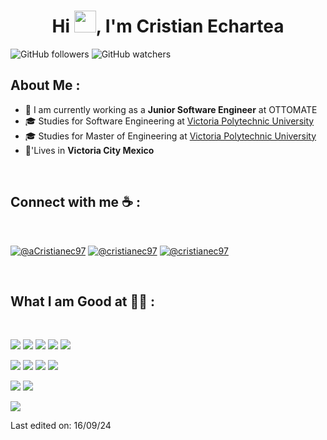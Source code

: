 
<h1 align="center">Hi <img src="https://media.giphy.com/media/hvRJCLFzcasrR4ia7z/giphy.gif" width="35">, I'm Cristian Echartea</h1>

![GitHub followers](https://img.shields.io/github/followers/CristianER9)
![GitHub watchers](https://img.shields.io/github/watchers/CristianER9/CristianER9)



## About Me :

- 🏢 I am currently working as a **Junior Software Engineer** at OTTOMATE
- 🎓 Studies for Software Engineering at [Victoria Polytechnic University](http://www.upvictoria.edu.mx/)
- 🎓 Studies for Master of Engineering at [Victoria Polytechnic University](http://www.upvictoria.edu.mx/)
- 🏡'Lives in **Victoria City Mexico**


<br>

## Connect with me ☕ :

<br>

[![@aCristianec97](https://img.icons8.com/fluency/48/000000/instagram-new.png "@cristianec97")](https://www.instagram.com/cristianec97/) [![@cristianec97](https://img.icons8.com/fluency/48/000000/facebook.png "@cristianec97")](https://www.facebook.com/cristian.echartea.5) [![@cristianec97](https://img.icons8.com/fluency/48/000000/linkedin.png "@cristianec97")](https://mx.linkedin.com/in/cristian-echartea-7aa9001b5?trk=people_directory) 

<br>

## What I am Good at 🧑‍💻 :

<br>

<img src="https://img.icons8.com/color/48/000000/html-5--v1.png"/> <img src="https://img.icons8.com/color/48/000000/css3.png"/> <img src="https://img.icons8.com/color/48/000000/sass.png"/> <img src="https://img.icons8.com/color/48/000000/javascript--v1.png"/> <img src="https://img.icons8.com/color/48/000000/vue-js.png"/>

<img src="https://img.icons8.com/color/48/000000/django.png"/> <img src="https://img.icons8.com/color/48/000000/python.png"/> <img src="https://img.icons8.com/officel/48/000000/php-logo.png"/> <img src="https://img.icons8.com/fluency/48/000000/laravel.png"/>

<img src="https://img.icons8.com/color/48/000000/mysql-logo.png"/> <img src="https://img.icons8.com/color/48/000000/mongodb.png"/> 

<img src="https://img.icons8.com/color/48/000000/npm.png"/>

<br>


Last edited on: 16/09/24
